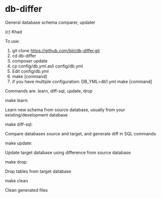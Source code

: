 # db-differ
General database schema comparer, updater

(c) Khad

To use:

1. git clone https://github.com/biji/db-differ.git
2. cd db-differ
3. composer update
4. cp config/db.yml.asli config/db.yml
5. Edit config/db.yml
6. make [command]
7. if you have multiple configuration:
    DB_YML=db1.yml make [command]

Commands are:
    learn, diff-sql, update, drop

make learn:

Learn new schema from source database, usually from your existing/development database

make diff-sql:

Compare databases source and target, and generate diff in SQL commands

make update:

Update target database using difference from source database

make drop:

Drop tables from target database

make clean

Clean generated files


